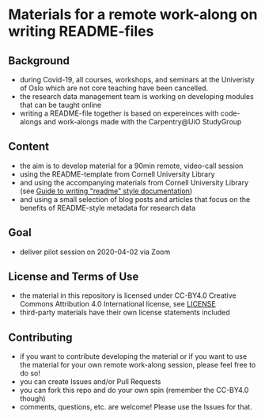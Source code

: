 # Materials for a remote work-along on writing README-files

## Background
- during Covid-19, all courses, workshops, and seminars at the Univeristy of Oslo which are not core teaching have been cancelled.
- the research data management team is working on developing modules that can be taught online
- writing a README-file together is based on expereinces with code-alongs and work-alongs made with the Carpentry@UiO StudyGroup

## Content
- the aim is to develop material for a 90min remote, video-call session
- using the README-template from Cornell University Library
- and using the accompanying materials from Cornell University Library (see [Guide to writing "readme" style documentation](https://data.research.cornell.edu/content/readme))
- and using a small selection of blog posts and articles that focus on the benefits of README-style metadata for research data

## Goal
- deliver pilot session on 2020-04-02 via Zoom

## License and Terms of Use
- the material in this repository is licensed under CC-BY4.0 Creative Commons Attribution 4.0 International license, see [LICENSE](LICENSE.txt)
- third-party materials have their own license statements included

## Contributing
- if you want to contribute developing the material or if you want to use the material for your own remote work-along session, please feel free to do so!
- you can create Issues and/or Pull Requests
- you can fork this repo and do your own spin (remember the CC-BY4.0 though)
- comments, questions, etc. are welcome! Please use the Issues for that.
